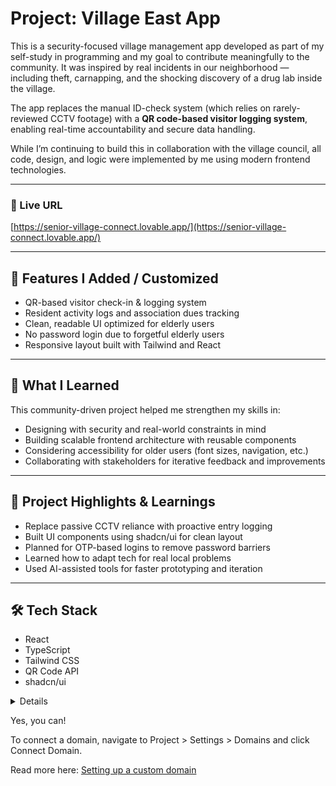 # Project: Village East App

This is a security-focused village management app developed as part of my self-study in programming and my goal to contribute meaningfully to the community. It was inspired by real incidents in our neighborhood — including theft, carnapping, and the shocking discovery of a drug lab inside the village.

The app replaces the manual ID-check system (which relies on rarely-reviewed CCTV footage) with a **QR code-based visitor logging system**, enabling real-time accountability and secure data handling.

While I’m continuing to build this in collaboration with the village council, all code, design, and logic were implemented by me using modern frontend technologies.

---

### 🔗 Live URL  
[https://senior-village-connect.lovable.app/](https://senior-village-connect.lovable.app/)

---

## 🚀 Features I Added / Customized

- QR-based visitor check-in & logging system  
- Resident activity logs and association dues tracking  
- Clean, readable UI optimized for elderly users
- No password login due to forgetful elderly users
- Responsive layout built with Tailwind and React  

---

## 🧠 What I Learned

This community-driven project helped me strengthen my skills in:

- Designing with security and real-world constraints in mind  
- Building scalable frontend architecture with reusable components  
- Considering accessibility for older users (font sizes, navigation, etc.)  
- Collaborating with stakeholders for iterative feedback and improvements  

---

## 📌 Project Highlights & Learnings

- Replace passive CCTV reliance with proactive entry logging  
- Built UI components using shadcn/ui for clean layout  
- Planned for OTP-based logins to remove password barriers  
- Learned how to adapt tech for real local problems  
- Used AI-assisted tools for faster prototyping and iteration  

---

## 🛠️ Tech Stack

- React  
- TypeScript  
- Tailwind CSS  
- QR Code API  
- shadcn/ui

<details># Welcome to your Lovable project

## Project info

**URL**: https://lovable.dev/projects/a91d35ed-f698-4de4-ac64-ede97785ca4a

## How can I edit this code?

There are several ways of editing your application.

**Use Lovable**

Simply visit the [Lovable Project](https://lovable.dev/projects/a91d35ed-f698-4de4-ac64-ede97785ca4a) and start prompting.

Changes made via Lovable will be committed automatically to this repo.

**Use your preferred IDE**

If you want to work locally using your own IDE, you can clone this repo and push changes. Pushed changes will also be reflected in Lovable.

The only requirement is having Node.js & npm installed - [install with nvm](https://github.com/nvm-sh/nvm#installing-and-updating)

Follow these steps:

```sh
# Step 1: Clone the repository using the project's Git URL.
git clone <YOUR_GIT_URL>

# Step 2: Navigate to the project directory.
cd <YOUR_PROJECT_NAME>

# Step 3: Install the necessary dependencies.
npm i

# Step 4: Start the development server with auto-reloading and an instant preview.
npm run dev
```

**Edit a file directly in GitHub**

- Navigate to the desired file(s).
- Click the "Edit" button (pencil icon) at the top right of the file view.
- Make your changes and commit the changes.

**Use GitHub Codespaces**

- Navigate to the main page of your repository.
- Click on the "Code" button (green button) near the top right.
- Select the "Codespaces" tab.
- Click on "New codespace" to launch a new Codespace environment.
- Edit files directly within the Codespace and commit and push your changes once you're done.

## What technologies are used for this project?

This project is built with:

- Vite
- TypeScript
- React
- shadcn-ui
- Tailwind CSS

## How can I deploy this project?

Simply open [Lovable](https://lovable.dev/projects/a91d35ed-f698-4de4-ac64-ede97785ca4a) and click on Share -> Publish.

## Can I connect a custom domain to my Lovable project? </details>

Yes, you can!

To connect a domain, navigate to Project > Settings > Domains and click Connect Domain.

Read more here: [Setting up a custom domain](https://docs.lovable.dev/tips-tricks/custom-domain#step-by-step-guide)
